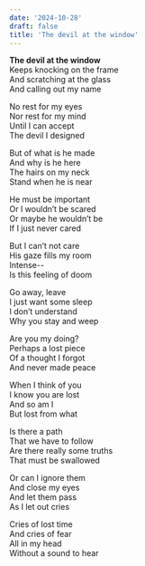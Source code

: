 ```yaml
---
date: '2024-10-28'
draft: false
title: 'The devil at the window'
---
```


**The devil at the window**\
Keeps knocking on the frame\
And scratching at the glass\
And calling out my name

No rest for my eyes\
Nor rest for my mind\
Until I can accept\
The devil I designed

But of what is he made\
And why is he here\
The hairs on my neck\
Stand when he is near

He must be important\
Or I wouldn’t be scared\
Or maybe he wouldn’t be\
If I just never cared

But I can’t not care\
His gaze fills my room\
Intense--\
Is this feeling of doom

Go away, leave\
I just want some sleep\
I don’t understand\
Why you stay and weep

Are you my doing?\
Perhaps a lost piece\
Of a thought I forgot\
And never made peace

When I think of you\
I know you are lost\
And so am I\
But lost from what

Is there a path\
That we have to follow\
Are there really some truths\
That must be swallowed

Or can I ignore them\
And close my eyes\
And let them pass\
As I let out cries

Cries of lost time\
And cries of fear\
All in my head\
Without a sound to hear